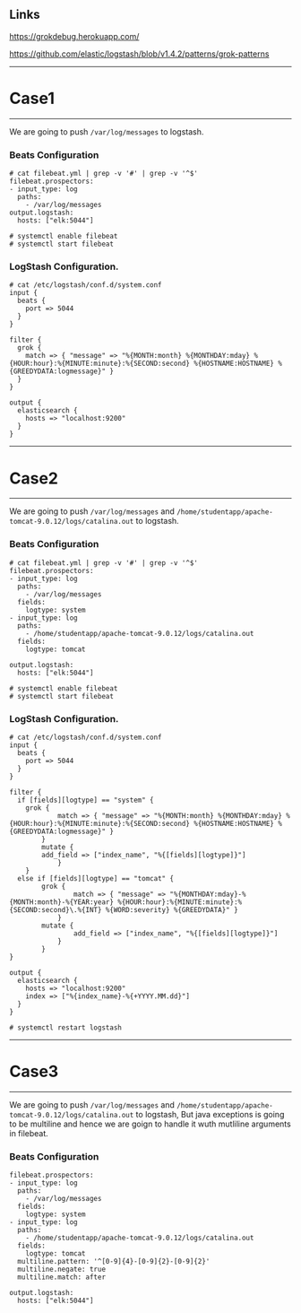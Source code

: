 ##  Links

https://grokdebug.herokuapp.com/

https://github.com/elastic/logstash/blob/v1.4.2/patterns/grok-patterns

---------------------------------------------------------------------------------------------------------------------
# Case1
---------------------------------------------------------------------------------------------------------------------

We are going to push `/var/log/messages` to logstash.

### Beats Configuration

```
# cat filebeat.yml | grep -v '#' | grep -v '^$'
filebeat.prospectors:
- input_type: log
  paths:
    - /var/log/messages
output.logstash:
  hosts: ["elk:5044"]

# systemctl enable filebeat
# systemctl start filebeat
```

### LogStash Configuration.

```
# cat /etc/logstash/conf.d/system.conf
input {
  beats {
    port => 5044
  }
}

filter {
  grok {
    match => { "message" => "%{MONTH:month} %{MONTHDAY:mday} %{HOUR:hour}:%{MINUTE:minute}:%{SECOND:second} %{HOSTNAME:HOSTNAME} %{GREEDYDATA:logmessage}" }
  }
}

output {
  elasticsearch {
    hosts => "localhost:9200"
  }
}

```


---------------------------------------------------------------------------------------------------------------------
# Case2
---------------------------------------------------------------------------------------------------------------------

We are going to push `/var/log/messages` and `/home/studentapp/apache-tomcat-9.0.12/logs/catalina.out` to logstash.

### Beats Configuration

```
# cat filebeat.yml | grep -v '#' | grep -v '^$'
filebeat.prospectors:
- input_type: log
  paths:
    - /var/log/messages
  fields:
    logtype: system
- input_type: log
  paths:
    - /home/studentapp/apache-tomcat-9.0.12/logs/catalina.out 
  fields:
    logtype: tomcat
  
output.logstash:
  hosts: ["elk:5044"]

# systemctl enable filebeat
# systemctl start filebeat
```

### LogStash Configuration.

```
# cat /etc/logstash/conf.d/system.conf
input {
  beats {
    port => 5044
  }
}

filter {
  if [fields][logtype] == "system" {
  	grok {
    		match => { "message" => "%{MONTH:month} %{MONTHDAY:mday} %{HOUR:hour}:%{MINUTE:minute}:%{SECOND:second} %{HOSTNAME:HOSTNAME} %{GREEDYDATA:logmessage}" }
  	    }
        mutate {
		add_field => ["index_name", "%{[fields][logtype]}"]
            }
	}	
  else if [fields][logtype] == "tomcat" {
        grok {
                match => { "message" => "%{MONTHDAY:mday}-%{MONTH:month}-%{YEAR:year} %{HOUR:hour}:%{MINUTE:minute}:%{SECOND:second}\.%{INT} %{WORD:severity} %{GREEDYDATA}" }
            }   
        mutate {
                add_field => ["index_name", "%{[fields][logtype]}"]
            }
        }
}

output {
  elasticsearch {
    hosts => "localhost:9200"
    index => ["%{index_name}-%{+YYYY.MM.dd}"]
  }
}

# systemctl restart logstash
```


---------------------------------------------------------------------------------------------------------------------
# Case3
---------------------------------------------------------------------------------------------------------------------

We are going to push `/var/log/messages` and `/home/studentapp/apache-tomcat-9.0.12/logs/catalina.out` to logstash, But java exceptions is going to be multiline and hence we are goign to handle it wuth mutliline arguments in filebeat.

### Beats Configuration

```
filebeat.prospectors:
- input_type: log
  paths:
    - /var/log/messages
  fields:
    logtype: system
- input_type: log
  paths:
    - /home/studentapp/apache-tomcat-9.0.12/logs/catalina.out 
  fields:
    logtype: tomcat
  multiline.pattern: '^[0-9]{4}-[0-9]{2}-[0-9]{2}'
  multiline.negate: true
  multiline.match: after
  
output.logstash:
  hosts: ["elk:5044"]
```
